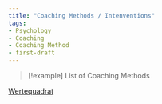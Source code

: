 ```yaml
---
title: "Coaching Methods / Intenventions"
tags:
- Psychology
- Coaching
- Coaching Method
- first-draft
---
```


> [!example] List of Coaching Methods
> 
[Wertequadrat](notes/wertequadrat.md)


